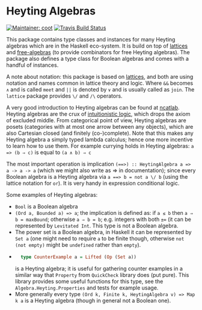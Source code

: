 # Heyting Algebras
[![Maintainer: coot](https://img.shields.io/badge/maintainer-coot-lightgrey.svg)](http://github.com/coot)
[![Travis Build Status](https://travis-ci.org/coot/heyting-algebras.svg?branch=master)](https://travis-ci.org/coot/heyting-algebras)

This package contains type classes and instances for many Heyting algebras
which are in the Haskell eco-system.  It is build on top of
[lattices](https://hackage.haskell.org/package/lattices) and
[free-algebras](https://hackage.haskell.org/package/free-algebras) (to provide
combinators for free Heyting algebras).  The package also defines a type class
for Boolean algebras and comes with a handful of instances.

A note about notation: this package is based on
[lattices](https://hackage.haskell.org/package/lattices), and both are using
notation and names common in lattice theory and logic.  Where `&&` becomes `∧`
and is called `meet` and `||` is denoted by `∨` and is usually called as
`join`.  The `lattice` package provides `\/` and `/\` operators.

A very good introduction to Heyting algebras can be found at
[ncatlab](https://ncatlab.org/nlab/show/Heyting%2Balgebra).  Heyting algebras
are the crux of [intuitionistic
logic](https://en.wikipedia.org/wiki/Intuitionistic_logic), which drops the
axiom of excluded middle.  From categorical point of view, Heyting algebras are
posets (categories with at most one arrow between any objects), which are also
Cartesian closed (and finitely (co-)complete).  Note that this makes any
Heyting algebra a simply typed lambda calculus; hence one more incentive to
learn how to use them.  For example currying holds in Heyting algebras: `a =>
(b ⇒ c)` is equal to `(a ∧ b) ⇒ c`

The most important operation is implication `(==>) :: HeytingAlgebra a => a ->
a -> a` (which we might also write as ⇒ in documentation); since every Boolean
algebra is a Heyting algebra via `a ==> b = not a \/ b` (using the lattice
notation for `or`).  It is very handy in expression conditional logic.

Some examples of Heyting algebras:
* `Bool` is a Boolean algebra
* `(Ord a, Bounded a) => a`; the implication is defined as: if `a ≤ b` then `a
  ⇒ b = maxBound`; otherwise `a ⇒ b = b`; e.g. integers with both `±∞` (it can
  be represented by `Levitated Int`.  This type is not a Boolean algebra.
* The power set is a Boolean algebra, in Haskell it can be represented by `Set
  a` (one might need to require `a` to be finite though, otherwise `not (not
  empty)` might be `undefined` rather than `empty`).
* ```haskell
    type CounterExample a = Lifted (Op (Set a))
  ```
  is a Heyting algebra; it is useful for gathering counter examples in
  a similar way that `Property` from `QuickCheck` library does (put pure).
  This library provides some useful functions for this type, see the
  `Algebra.Heyting.Properties` and tests for example usage.
* More generally every type `(Ord k, Finite k, HeytingAlgebra v) => Map k a` is
  a Heyting algebra (though in general not a Boolean one).
